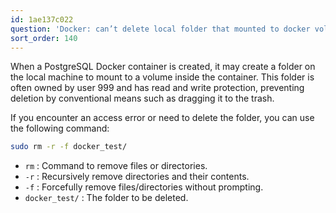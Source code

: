```yaml
---
id: 1ae137c022
question: 'Docker: can’t delete local folder that mounted to docker volume'
sort_order: 140
---
```


When a PostgreSQL Docker container is created, it may create a folder on the local machine to mount to a volume inside the container. This folder is often owned by user 999 and has read and write protection, preventing deletion by conventional means such as dragging it to the trash.

If you encounter an access error or need to delete the folder, you can use the following command:

```bash
sudo rm -r -f docker_test/
```

- `rm` : Command to remove files or directories.
- `-r` : Recursively remove directories and their contents.
- `-f` : Forcefully remove files/directories without prompting.
- `docker_test/` : The folder to be deleted.